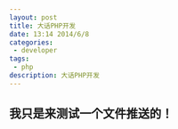```yaml
---
layout: post
title: 大话PHP开发
date: 13:14 2014/6/8
categories:
 - developer
tags:
 - php
description: 大话PHP开发
---
```


## 我只是来测试一个文件推送的！
